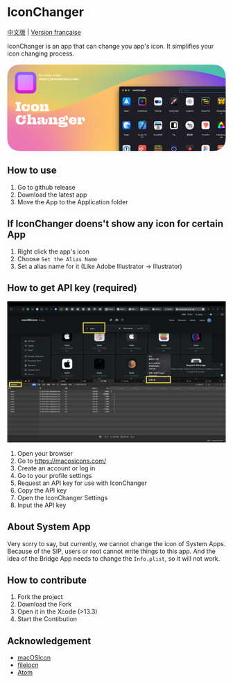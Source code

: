 # IconChanger

[中文版](./README-zh.md) | [Version française](./README-fr.md)

IconChanger is an app that can change you app's icon. It simplifies your icon changing process.
<br><br>
![](./Github/Github-Iconchanger.png)

## How to use

1. Go to github release
2. Download the latest app
3. Move the App to the Application folder

## If IconChanger doens't show any icon for certain App

1. Right click the app's icon
2. Choose `Set the Alias Name`
3. Set a alias name for it (Like Adobe Illustrator -> Illustrator)


## How to get API key (required)

![](./Github/Api.png)

1. Open your browser
2. Go to https://macosicons.com/
3. Create an account or log in
4. Go to your profile settings
5. Request an API key for use with IconChanger
6. Copy the API key
7. Open the IconChanger Settings
8. Input the API key

## About System App

Very sorry to say, but currently, we cannot change the icon of System Apps. Because of the SIP, users or root cannot write things to this app. And the idea of the Bridge App needs to change the `Info.plist`, so it will not work.

## How to contribute

1. Fork the project
2. Download the Fork
3. Open it in the Xcode (>13.3)
4. Start the Contibution

## Acknowledgement

* [macOSIcon](https://macosicons.com/#/)
* [fileiocn](https://github.com/mklement0/fileicon)
* [Atom](https://github.com/atomtoto)
